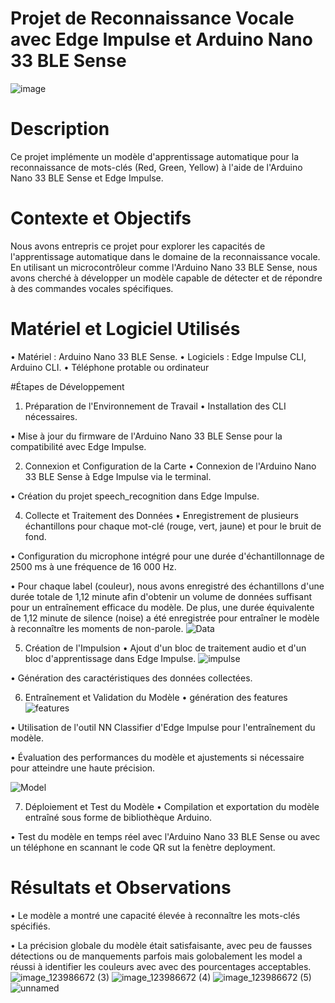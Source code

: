 # Projet de Reconnaissance Vocale avec Edge Impulse et Arduino Nano 33 BLE Sense
![image](https://github.com/GhozlenBY/speech_recognition/assets/148441001/ae94712c-f683-42c2-bc2a-6ec5316f91ac)

# Description
Ce projet implémente un modèle d'apprentissage automatique pour la reconnaissance de mots-clés (Red, Green, Yellow) à l'aide de l'Arduino Nano 33 BLE Sense et Edge Impulse.

# Contexte et Objectifs
Nous avons entrepris ce projet pour explorer les capacités de l'apprentissage automatique dans le domaine de la reconnaissance vocale. En utilisant un microcontrôleur comme l'Arduino Nano 33 BLE Sense, nous avons cherché à développer un modèle capable de détecter et de répondre à des commandes vocales spécifiques.

# Matériel et Logiciel Utilisés
• Matériel : Arduino Nano 33 BLE Sense.
• Logiciels : Edge Impulse CLI, Arduino CLI.
• Téléphone protable ou ordinateur

#Étapes de Développement

1. Préparation de l'Environnement de Travail
• Installation des CLI nécessaires.

• Mise à jour du firmware de l'Arduino Nano 33 BLE Sense pour la compatibilité avec Edge Impulse.

2. Connexion et Configuration de la Carte
• Connexion de l'Arduino Nano 33 BLE Sense à Edge Impulse via le terminal.

• Création du projet speech_recognition dans Edge Impulse.

4. Collecte et Traitement des Données
• Enregistrement de plusieurs échantillons pour chaque mot-clé (rouge, vert, jaune) et pour le bruit de fond.

• Configuration du microphone intégré pour une durée d'échantillonnage de 2500 ms à une fréquence de 16 000 Hz.

• Pour chaque label (couleur), nous avons enregistré des échantillons d'une durée totale de 1,12 minute afin d'obtenir un volume de données suffisant pour un entraînement efficace du modèle. De plus, une durée équivalente de 1,12 minute de silence (noise) a été enregistrée pour entraîner le modèle à reconnaître les moments de non-parole.
![Data](https://github.com/GhozlenBY/speech_recognition/assets/148441001/4e5412f1-0099-49ea-a406-12312e76cb85)


5. Création de l'Impulsion
• Ajout d'un bloc de traitement audio et d'un bloc d'apprentissage dans Edge Impulse.
![impulse](https://github.com/GhozlenBY/speech_recognition/assets/148441001/4768ef4a-c84d-4508-aa21-b32e24e9a727)

• Génération des caractéristiques des données collectées.

6. Entraînement et Validation du Modèle
• génération des features
 ![features](https://github.com/GhozlenBY/speech_recognition/assets/148441001/fe58794a-d11b-4c22-998f-f3e2e3bde24b)

• Utilisation de l'outil NN Classifier d'Edge Impulse pour l'entraînement du modèle.

• Évaluation des performances du modèle et ajustements si nécessaire pour atteindre une haute précision.

![Model](https://github.com/GhozlenBY/speech_recognition/assets/148441001/eeaecdf2-b814-4672-a057-1854a27be283)

7. Déploiement et Test du Modèle
• Compilation et exportation du modèle entraîné sous forme de bibliothèque Arduino.

• Test du modèle en temps réel avec l'Arduino Nano 33 BLE Sense ou avec un téléphone en scannant le code QR sut la fenètre deployment.

# Résultats et Observations
• Le modèle a montré une capacité élevée à reconnaître les mots-clés spécifiés.

• La précision globale du modèle était satisfaisante, avec peu de fausses détections ou de manquements parfois mais golobalement les model a réussi à identifier les couleurs avec avec des pourcentages acceptables.
![image_123986672 (3)](https://github.com/GhozlenBY/speech_recognition/assets/148441001/627ca0f0-a955-44dc-a0df-ba981f0b1d0e)
![image_123986672 (4)](https://github.com/GhozlenBY/speech_recognition/assets/148441001/dfe0413b-b9ac-41ef-bfd7-f6742f8c2608)
![image_123986672 (5)](https://github.com/GhozlenBY/speech_recognition/assets/148441001/6fbf9abc-810c-463e-9e85-afa74ea7bf02)
![unnamed](https://github.com/GhozlenBY/speech_recognition/assets/148441001/4a1c1187-75f1-4f0a-9961-b485ae64de6f)



